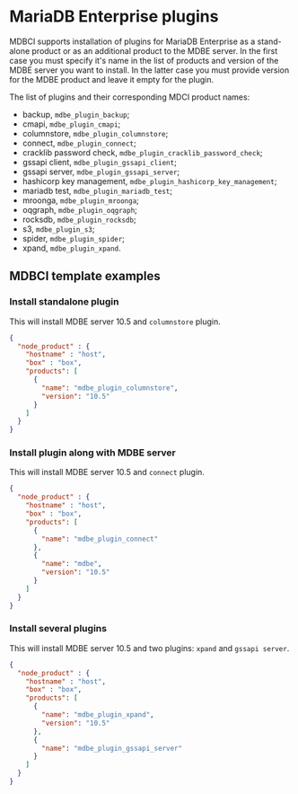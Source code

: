 # MariaDB Enterprise plugins

MDBCI supports installation of plugins for MariaDB Enterprise as a stand-alone product or as an additional product to
the MDBE server. In the first case you must specify it's name in the list of products and version of the MDBE server
you want to install. In the latter case you must provide version for the MDBE product and leave it empty for the plugin.

The list of plugins and their corresponding MDCI product names:

* backup, `mdbe_plugin_backup`;
* cmapi, `mdbe_plugin_cmapi`;
* columnstore, `mdbe_plugin_columnstore`;
* connect, `mdbe_plugin_connect`;
* cracklib password check, `mdbe_plugin_cracklib_password_check`;
* gssapi client, `mdbe_plugin_gssapi_client`;
* gssapi server, `mdbe_plugin_gssapi_server`;
* hashicorp key management, `mdbe_plugin_hashicorp_key_management`;
* mariadb test, `mdbe_plugin_mariadb_test`;
* mroonga, `mdbe_plugin_mroonga`;
* oqgraph, `mdbe_plugin_oqgraph`;
* rocksdb, `mdbe_plugin_rocksdb`;
* s3, `mdbe_plugin_s3`;
* spider, `mdbe_plugin_spider`;
* xpand, `mdbe_plugin_xpand`.

## MDBCI template examples

### Install standalone plugin

This will install MDBE server 10.5 and `columnstore` plugin.
```json
{
  "node_product" : {
    "hostname" : "host",
    "box" : "box",
    "products": [
      {
        "name": "mdbe_plugin_columnstore",
        "version": "10.5"
      }
    ]
  }
}
```

### Install plugin along with MDBE server

This will install MDBE server 10.5 and `connect` plugin.
```json
{
  "node_product" : {
    "hostname" : "host",
    "box" : "box",
    "products": [
      {
        "name": "mdbe_plugin_connect"
      },
      {
        "name": "mdbe",
        "version": "10.5"
      }
    ]
  }
}
```

### Install several plugins

This will install MDBE server 10.5 and two plugins: `xpand` and `gssapi server`.
```json
{
  "node_product" : {
    "hostname" : "host",
    "box" : "box",
    "products": [
      {
        "name": "mdbe_plugin_xpand",
        "version": "10.5"
      },
      {
        "name": "mdbe_plugin_gssapi_server"
      }
    ]
  }
}
```
